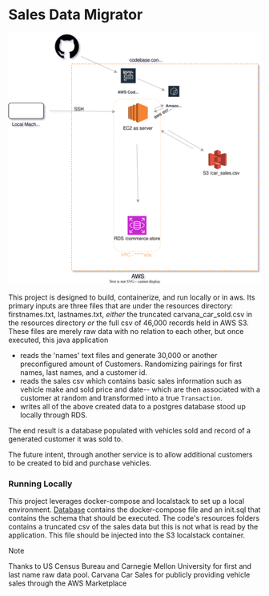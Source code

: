 # Sales Data Migrator

![Architecture of service and its place in AWS](Vehicle-Datafill.svg)

This project is designed to build, containerize, and run locally or in aws. 
Its primary inputs are three files that are under the resources directory: firstnames.txt, lastnames.txt, *either* the truncated carvana_car_sold.csv in the resources directory *or* the full csv of 46,000 records held in AWS S3.
These files are merely raw data with no relation to each other, but once executed, this java application 
- reads the 'names' text files and generate 30,000 or another preconfigured amount of Customers. Randomizing pairings for first names, last names, and a customer id. 
- reads the sales csv which contains basic sales information such as vehicle make and sold price and date-- which are then associated with a customer at random and transformed into a true `Transaction`. 
- writes all of the above created data to a postgres database stood up locally through RDS.


The end result is a database populated with vehicles sold and record of a generated customer it was sold to. 

The future intent, through another service is to allow additional customers to be created to bid and purchase vehicles.

### Running Locally
This project leverages docker-compose and localstack to set up a local environment. [Database](database) contains the docker-compose file and an init.sql that contains the schema that should be executed.
The code's resources folders contains a truncated csv of the sales data but this is not what is read by the application. This file should be injected into the S3 localstack container.


>[!Note]
>Thanks to US Census Bureau and Carnegie Mellon University for first and last name raw data pool.
> Carvana Car Sales for publicly providing vehicle sales through the AWS Marketplace
